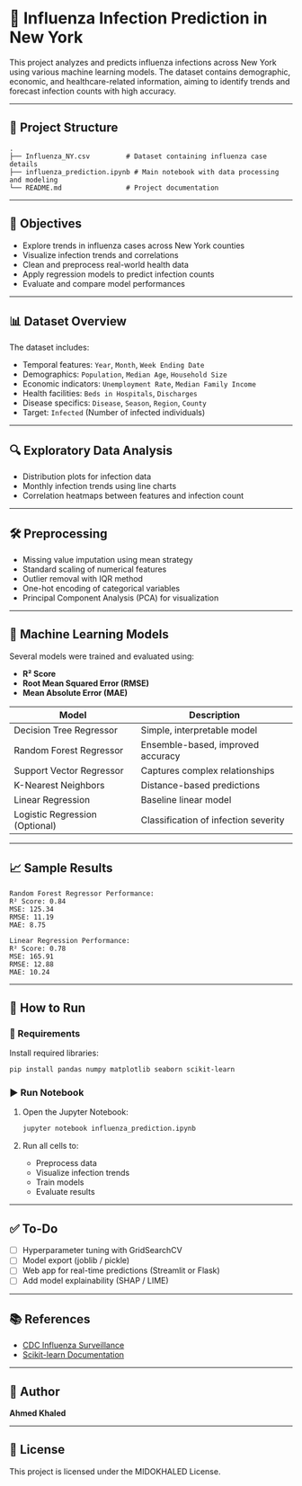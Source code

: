 

# 🦠 Influenza Infection Prediction in New York

This project analyzes and predicts influenza infections across New York using various machine learning models. The dataset contains demographic, economic, and healthcare-related information, aiming to identify trends and forecast infection counts with high accuracy.

---

## 📁 Project Structure

```
.
├── Influenza_NY.csv         # Dataset containing influenza case details
├── influenza_prediction.ipynb # Main notebook with data processing and modeling
└── README.md                # Project documentation
```

---

## 📌 Objectives

* Explore trends in influenza cases across New York counties
* Visualize infection trends and correlations
* Clean and preprocess real-world health data
* Apply regression models to predict infection counts
* Evaluate and compare model performances

---

## 📊 Dataset Overview

The dataset includes:

* Temporal features: `Year`, `Month`, `Week Ending Date`
* Demographics: `Population`, `Median Age`, `Household Size`
* Economic indicators: `Unemployment Rate`, `Median Family Income`
* Health facilities: `Beds in Hospitals`, `Discharges`
* Disease specifics: `Disease`, `Season`, `Region`, `County`
* Target: `Infected` (Number of infected individuals)

---

## 🔍 Exploratory Data Analysis

* Distribution plots for infection data
* Monthly infection trends using line charts
* Correlation heatmaps between features and infection count

---

## 🛠️ Preprocessing

* Missing value imputation using mean strategy
* Standard scaling of numerical features
* Outlier removal with IQR method
* One-hot encoding of categorical variables
* Principal Component Analysis (PCA) for visualization

---

## 🤖 Machine Learning Models

Several models were trained and evaluated using:

* **R² Score**
* **Root Mean Squared Error (RMSE)**
* **Mean Absolute Error (MAE)**

| Model                          | Description                          |
| ------------------------------ | ------------------------------------ |
| Decision Tree Regressor        | Simple, interpretable model          |
| Random Forest Regressor        | Ensemble-based, improved accuracy    |
| Support Vector Regressor       | Captures complex relationships       |
| K-Nearest Neighbors            | Distance-based predictions           |
| Linear Regression              | Baseline linear model                |
| Logistic Regression (Optional) | Classification of infection severity |

---

## 📈 Sample Results

```
Random Forest Regressor Performance:
R² Score: 0.84
MSE: 125.34
RMSE: 11.19
MAE: 8.75

Linear Regression Performance:
R² Score: 0.78
MSE: 165.91
RMSE: 12.88
MAE: 10.24
```

---

## 🧪 How to Run

### 🔧 Requirements

Install required libraries:

```bash
pip install pandas numpy matplotlib seaborn scikit-learn
```

### ▶️ Run Notebook

1. Open the Jupyter Notebook:

   ```bash
   jupyter notebook influenza_prediction.ipynb
   ```

2. Run all cells to:

   * Preprocess data
   * Visualize infection trends
   * Train models
   * Evaluate results

---

## ✅ To-Do

* [ ] Hyperparameter tuning with GridSearchCV
* [ ] Model export (joblib / pickle)
* [ ] Web app for real-time predictions (Streamlit or Flask)
* [ ] Add model explainability (SHAP / LIME)

---

## 📚 References

* [CDC Influenza Surveillance](https://www.cdc.gov/flu/weekly/)
* [Scikit-learn Documentation](https://scikit-learn.org/stable/)

---

## 👤 Author

**Ahmed Khaled**


---

## 📝 License

This project is licensed under the MIDOKHALED License.

